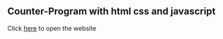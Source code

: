 ## Counter-Program with html css and javascript
Click [here](https://jonathan0823.github.io/Counter-Program/) to open the website
